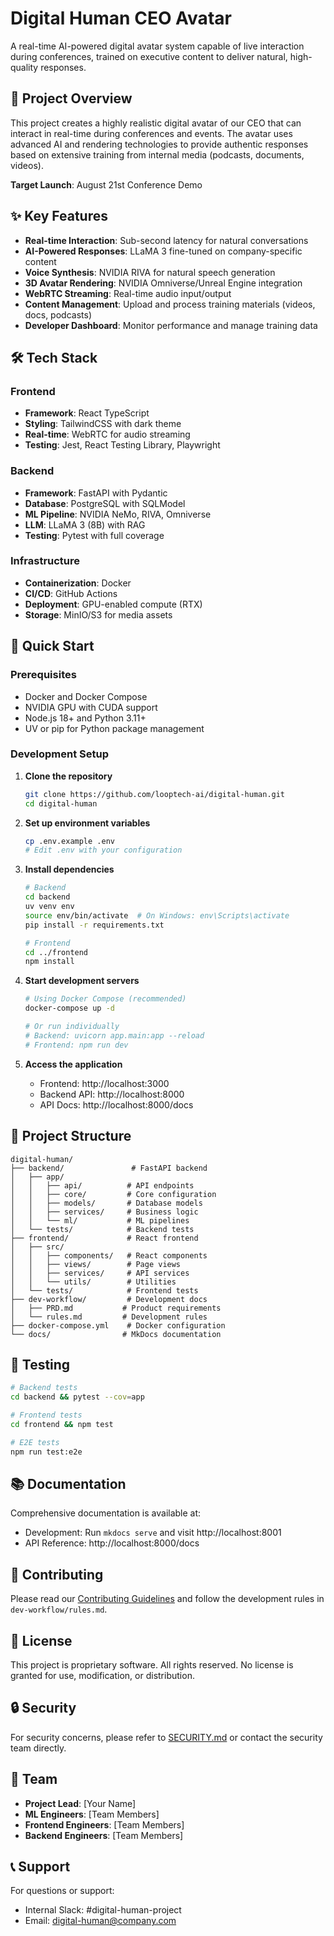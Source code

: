 # Digital Human CEO Avatar

A real-time AI-powered digital avatar system capable of live interaction during conferences, trained on executive content to deliver natural, high-quality responses.

## 🎯 Project Overview

This project creates a highly realistic digital avatar of our CEO that can interact in real-time during conferences and events. The avatar uses advanced AI and rendering technologies to provide authentic responses based on extensive training from internal media (podcasts, documents, videos).

**Target Launch**: August 21st Conference Demo

## ✨ Key Features

- **Real-time Interaction**: Sub-second latency for natural conversations
- **AI-Powered Responses**: LLaMA 3 fine-tuned on company-specific content
- **Voice Synthesis**: NVIDIA RIVA for natural speech generation
- **3D Avatar Rendering**: NVIDIA Omniverse/Unreal Engine integration
- **WebRTC Streaming**: Real-time audio input/output
- **Content Management**: Upload and process training materials (videos, docs, podcasts)
- **Developer Dashboard**: Monitor performance and manage training data

## 🛠️ Tech Stack

### Frontend
- **Framework**: React TypeScript
- **Styling**: TailwindCSS with dark theme
- **Real-time**: WebRTC for audio streaming
- **Testing**: Jest, React Testing Library, Playwright

### Backend
- **Framework**: FastAPI with Pydantic
- **Database**: PostgreSQL with SQLModel
- **ML Pipeline**: NVIDIA NeMo, RIVA, Omniverse
- **LLM**: LLaMA 3 (8B) with RAG
- **Testing**: Pytest with full coverage

### Infrastructure
- **Containerization**: Docker
- **CI/CD**: GitHub Actions
- **Deployment**: GPU-enabled compute (RTX)
- **Storage**: MinIO/S3 for media assets

## 🚀 Quick Start

### Prerequisites
- Docker and Docker Compose
- NVIDIA GPU with CUDA support
- Node.js 18+ and Python 3.11+
- UV or pip for Python package management

### Development Setup

1. **Clone the repository**
   ```bash
   git clone https://github.com/looptech-ai/digital-human.git
   cd digital-human
   ```

2. **Set up environment variables**
   ```bash
   cp .env.example .env
   # Edit .env with your configuration
   ```

3. **Install dependencies**
   ```bash
   # Backend
   cd backend
   uv venv env
   source env/bin/activate  # On Windows: env\Scripts\activate
   pip install -r requirements.txt
   
   # Frontend
   cd ../frontend
   npm install
   ```

4. **Start development servers**
   ```bash
   # Using Docker Compose (recommended)
   docker-compose up -d
   
   # Or run individually
   # Backend: uvicorn app.main:app --reload
   # Frontend: npm run dev
   ```

5. **Access the application**
   - Frontend: http://localhost:3000
   - Backend API: http://localhost:8000
   - API Docs: http://localhost:8000/docs

## 📁 Project Structure

```
digital-human/
├── backend/               # FastAPI backend
│   ├── app/
│   │   ├── api/          # API endpoints
│   │   ├── core/         # Core configuration
│   │   ├── models/       # Database models
│   │   ├── services/     # Business logic
│   │   └── ml/           # ML pipelines
│   └── tests/            # Backend tests
├── frontend/             # React frontend
│   ├── src/
│   │   ├── components/   # React components
│   │   ├── views/        # Page views
│   │   ├── services/     # API services
│   │   └── utils/        # Utilities
│   └── tests/            # Frontend tests
├── dev-workflow/         # Development docs
│   ├── PRD.md           # Product requirements
│   └── rules.md         # Development rules
├── docker-compose.yml    # Docker configuration
└── docs/                # MkDocs documentation
```

## 🧪 Testing

```bash
# Backend tests
cd backend && pytest --cov=app

# Frontend tests
cd frontend && npm test

# E2E tests
npm run test:e2e
```

## 📚 Documentation

Comprehensive documentation is available at:
- Development: Run `mkdocs serve` and visit http://localhost:8001
- API Reference: http://localhost:8000/docs

## 🤝 Contributing

Please read our [Contributing Guidelines](CONTRIBUTING.md) and follow the development rules in `dev-workflow/rules.md`.

## 📄 License

This project is proprietary software. All rights reserved. No license is granted for use, modification, or distribution.

## 🔒 Security

For security concerns, please refer to [SECURITY.md](SECURITY.md) or contact the security team directly.

## 👥 Team

- **Project Lead**: [Your Name]
- **ML Engineers**: [Team Members]
- **Frontend Engineers**: [Team Members]
- **Backend Engineers**: [Team Members]

## 📞 Support

For questions or support:
- Internal Slack: #digital-human-project
- Email: digital-human@company.com
